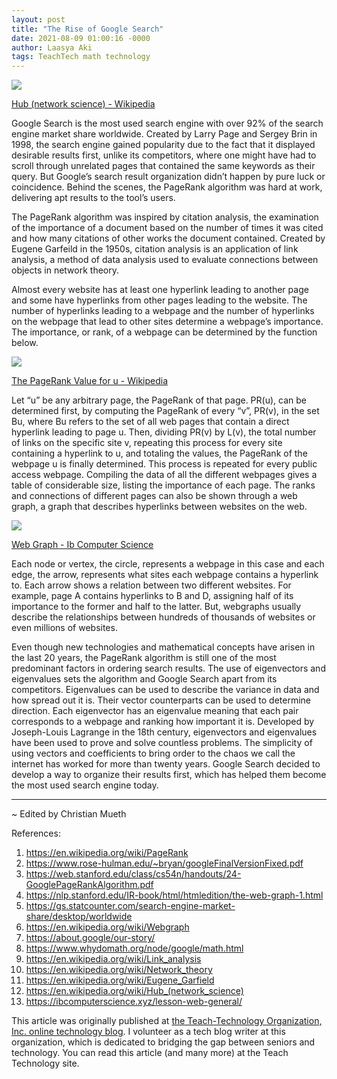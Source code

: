 ```yaml
---
layout: post
title: "The Rise of Google Search"
date: 2021-08-09 01:00:16 -0000
author: Laasya Aki
tags: TeachTech math technology
---
```

![](https://img1.wsimg.com/isteam/ip/256c2eac-6fce-4fa6-8cc2-cb0858d3cc58/Internet_map_4096.png/:/cr=t:0%25,l:0%25,w:100%25,h:100%25/rs=w:1280)

[Hub (network science) - Wikipedia](https://en.wikipedia.org/wiki/Hub_(network_science))

Google Search is the most used search engine with over 92% of the search engine market share worldwide. Created by Larry Page and Sergey Brin in 1998, the search engine gained popularity due to the fact that it displayed desirable results first, unlike its competitors, where one might have had to scroll through unrelated pages that contained the same keywords as their query. But Google’s search result organization didn’t happen by pure luck or coincidence. Behind the scenes, the PageRank algorithm was hard at work, delivering apt results to the tool’s users. 

The PageRank algorithm was inspired by citation analysis, the examination of the importance of a document based on the number of times it was cited and how many citations of other works the document contained. Created by Eugene Garfeild in the 1950s, citation analysis is an application of link analysis, a method of data analysis used to evaluate connections between objects in network theory. 

Almost every website has at least one hyperlink leading to another page and some have hyperlinks from other pages leading to the website. The number of hyperlinks leading to a webpage and the number of hyperlinks on the webpage that lead to other sites determine a webpage’s importance. The importance, or rank, of a webpage can be determined by the function below.

![](https://img1.wsimg.com/isteam/ip/256c2eac-6fce-4fa6-8cc2-cb0858d3cc58/Screen%20Shot%202021-08-08%20at%2011.18.53%20PM.png/:/rs=w:1280)

[The PageRank Value for u - Wikipedia](https://en.wikipedia.org/wiki/PageRank)

Let “u” be any arbitrary page, the PageRank of that page. PR(u), can be determined first, by computing the PageRank of every “v”, PR(v), in the set Bu, where Bu refers to the set of all web pages that contain a direct hyperlink leading to page u. Then, dividing PR(v) by L(v), the total number of links on the specific site v, repeating this process for every site containing a hyperlink to u, and totaling the values, the PageRank of the webpage u is finally determined. This process is repeated for every public access webpage. Compiling the data of all the different webpages gives a table of considerable size, listing the importance of each page. The ranks and connections of different pages can also be shown through a web graph, a graph that describes hyperlinks between websites on the web.

![](https://img1.wsimg.com/isteam/ip/256c2eac-6fce-4fa6-8cc2-cb0858d3cc58/strong.png/:/cr=t:0%25,l:0%25,w:100%25,h:100%25/rs=w:1280)

[Web Graph - Ib Computer Science](https://ibcomputerscience.xyz/lesson-web-general/)

Each node or vertex, the circle, represents a webpage in this case and each edge, the arrow, represents what sites each webpage contains a hyperlink to. Each arrow shows a relation between two different websites. For example, page A contains hyperlinks to B and D, assigning half of its importance to the former and half to the latter. But, webgraphs usually describe the relationships between hundreds of thousands of websites or even millions of websites.

Even though new technologies and mathematical concepts have arisen in the last 20 years, the PageRank algorithm is still one of the most predominant factors in ordering search results. The use of eigenvectors and eigenvalues sets the algorithm and Google Search apart from its competitors. Eigenvalues can be used to describe the variance in data and how spread out it is. Their vector counterparts can be used to determine direction. Each eigenvector has an eigenvalue meaning that each pair corresponds to a webpage and ranking how important it is. Developed by Joseph-Louis Lagrange in the 18th century, eigenvectors and eigenvalues have been used to prove and solve countless problems. The simplicity of using vectors and coefficients to bring order to the chaos we call the internet has worked for more than twenty years. Google Search decided to develop a way to organize their results first, which has helped them become the most used search engine today.

-------------
~ Edited by Christian Mueth


References:

1. https://en.wikipedia.org/wiki/PageRank
2. https://www.rose-hulman.edu/~bryan/googleFinalVersionFixed.pdf
3. https://web.stanford.edu/class/cs54n/handouts/24-GooglePageRankAlgorithm.pdf 
4. https://nlp.stanford.edu/IR-book/html/htmledition/the-web-graph-1.html 
5. https://gs.statcounter.com/search-engine-market-share/desktop/worldwide
6. https://en.wikipedia.org/wiki/Webgraph
7. https://about.google/our-story/ 
8. https://www.whydomath.org/node/google/math.html 
9. https://en.wikipedia.org/wiki/Link_analysis
10. https://en.wikipedia.org/wiki/Network_theory
11. https://en.wikipedia.org/wiki/Eugene_Garfield
12. https://en.wikipedia.org/wiki/Hub_(network_science)
13. https://ibcomputerscience.xyz/lesson-web-general/

This article was originally published at [the Teach-Technology Organization, Inc. online technology blog](https://teach-technology.org/blog). I volunteer as a tech blog writer at this organization, which is dedicated to bridging the gap between seniors and technology. You can read this article (and many more) at the Teach Technology site. 
